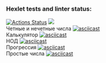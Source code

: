 ### Hexlet tests and linter status:
[![Actions Status](https://github.com/maximkoo/java-project-61/actions/workflows/hexlet-check.yml/badge.svg)](https://github.com/maximkoo/java-project-61/actions)
<a href="https://codeclimate.com/github/maximkoo/java-project-61/maintainability"><img src="https://api.codeclimate.com/v1/badges/7361694b001d8126d4fa/maintainability" /></a>
<br>
Четные и нечетные числа
[![asciicast](https://asciinema.org/a/Dw6U4YFrqWu4BmZdV1Rr2YjwY.svg)](https://asciinema.org/a/Dw6U4YFrqWu4BmZdV1Rr2YjwY)
<br>
Калькулятор
[![asciicast](https://asciinema.org/a/GNaFAgquEHNn4llMVIfozfKpi.svg)](https://asciinema.org/a/GNaFAgquEHNn4llMVIfozfKpi)
<br>
НОД
[![asciicast](https://asciinema.org/a/sNjhkwAJNXKYbvg0QkULBpKNc.svg)](https://asciinema.org/a/sNjhkwAJNXKYbvg0QkULBpKNc)
<br>
Прогрессия
[![asciicast](https://asciinema.org/a/6rCWJTTtZzzLQ0wOC2CjiMKru.svg)](https://asciinema.org/a/6rCWJTTtZzzLQ0wOC2CjiMKru)
<br>
Простые числа
[![asciicast](https://asciinema.org/a/tYQhKArm8nlQ3QIPhLNk8C7J0.svg)](https://asciinema.org/a/tYQhKArm8nlQ3QIPhLNk8C7J0)